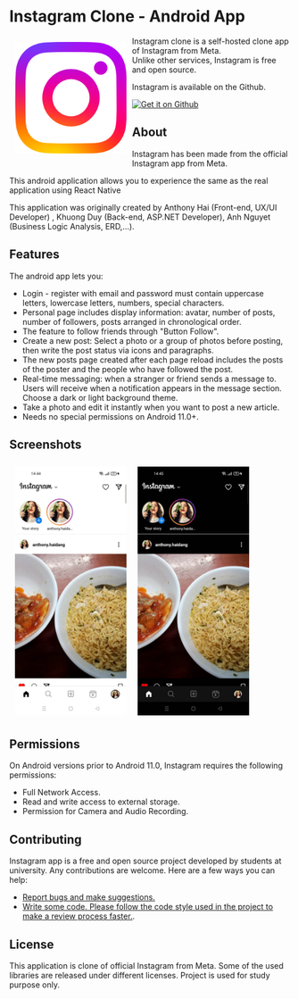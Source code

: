 # Instagram Clone - Android App

<img src="src/assets/images/newinsta.png" align="left"
width="200" hspace="10" vspace="10">

Instagram clone is a self-hosted clone app of Instagram from Meta.  
Unlike other services, Instagram is free and open source.

Instagram is available on the Github.

<p align="left">
<a href="https://github.com/khuongduy172/Instagram">
    <img alt="Get it on Github"
        height="80"
        src="https://raw.githubusercontent.com/ismartcoding/plain-app/main/assets/get-it-on-github.png" />
</a>  
</p>

## About

Instagram has been made from the official Instagram app from Meta.

This android application allows you to experience the same as the real application using React Native

This application was originally created by Anthony Hai (Front-end, UX/UI Developer) , Khuong Duy (Back-end, ASP.NET Developer), Anh Nguyet (Business Logic Analysis, ERD,...).

## Features

The android app lets you:

- Login - register with email and password must contain uppercase letters, lowercase letters, numbers, special characters.
- Personal page includes display information: avatar, number of posts, number of followers, posts arranged in chronological order.
- The feature to follow friends through "Button Follow".
- Create a new post: Select a photo or a group of photos before posting, then write the post status via icons and paragraphs.
- The new posts page created after each page reload includes the posts of the poster and the people who have followed the post.
- Real-time messaging: when a stranger or friend sends a message to. Users will receive when a notification appears in the message section. Choose a dark or light background theme.
- Take a photo and edit it instantly when you want to post a new article.
- Needs no special permissions on Android 11.0+.

## Screenshots

[<img src="src/assets/images/inslight.jpg" align="left"
width="200"
    hspace="10" vspace="10">](src/assets/images/inslight.jpg)
[<img src="src/assets/images/insdark.jpg" align="center"
width="200"
    hspace="10" vspace="10">](src/assets/images/insdark.jpg)

## Permissions

On Android versions prior to Android 11.0, Instagram requires the following permissions:

- Full Network Access.
- Read and write access to external storage.
- Permission for Camera and Audio Recording.

## Contributing

Instagram app is a free and open source project developed by students at university. Any contributions are welcome. Here are a few ways you can help:

- [Report bugs and make suggestions.](https://github.com/khuongduy172/Instagram/issues)
- [Write some code. Please follow the code style used in the project to make a review process faster.](https://github.com/khuongduy172/Instagram/pulls).

## License

This application is clone of official Instagram from Meta. Some of the used libraries are released under different licenses. Project is used for study purpose only.
